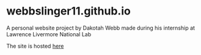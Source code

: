 # webbslinger11.github.io
A personal website project by Dakotah Webb made during his internship at Lawrence Livermore National Lab

The site is hosted [here](http://webbslinger11.github.io)
